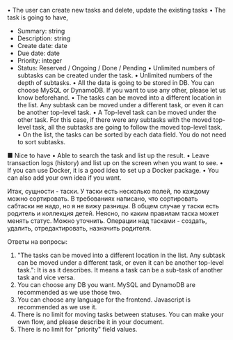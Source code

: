 ﻿• The user can create new tasks and delete, update the existing tasks
• The task is going to have,
- Summary: string
- Description: string
- Create date: date
- Due date: date
- Priority: integer
- Status: Reserved / Ongoing / Done / Pending
• Unlimited numbers of subtasks can be created under the task.
• Unlimited numbers of the depth of subtasks.
• All the data is going to be stored in DB. You can choose MySQL or DynamoDB. If you want to
use any other, please let us know beforehand.
• The tasks can be moved into a different location in the list. Any subtask can be moved under
a different task, or even it can be another top-level task.
• A Top-level task can be moved under the other task. For this case, if there were any subtasks
with the moved top-level task, all the subtasks are going to follow the moved top-level task.
• On the list, the tasks can be sorted by each data field. You do not need to sort subtasks.

■ Nice to have
• Able to search the task and list up the result.
• Leave transaction logs (history) and list up on the screen when you want to see.
• If you can use Docker, it is a good idea to set up a Docker package.
• You can also add your own idea if you want.

Итак, сущности - таски. У таски есть несколько полей, по каждому можно сортировать. 
В требованиях написано, что сортировать сабтаски не надо, но я не вижу разницы. 
В общем случае у таски есть родитель и коллекция детей. 
Неясно, по каким правилам таска может менять статус. Можно уточнить. 
Операции над тасками - создать, удалить, отредактировать, назначить родителя.

Ответы на вопросы:
1. "The tasks can be moved into a different location in the list. Any subtask can be moved under a different task, or even it can be another top-level task.": It is as it describes. It means a task can be a sub-task of another task and vice versa.
2. You can choose any DB you want. MySQL and DynamoDB are recommended as we use those two.
3. You can choose any language for the frontend. Javascript is recommended as we use it.
4. There is no limit for moving tasks between statuses. You can make your own flow, and please describe it in your document.
5. There is no limit for "priority" field values.